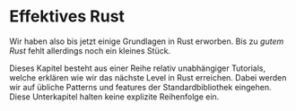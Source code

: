 # Effektives Rust

<!--vim:set spelllang=de:-->

Wir haben also bis jetzt einige Grundlagen in Rust erworben.
Bis zu *gutem Rust* fehlt allerdings noch ein kleines Stück.

Dieses Kapitel besteht aus einer Reihe relativ unabhängiger Tutorials,
welche erklären wie wir das nächste Level in Rust erreichen.
Dabei werden wir auf übliche Patterns und features der Standardbibliothek eingehen.
Diese Unterkapitel halten keine explizite Reihenfolge ein.
